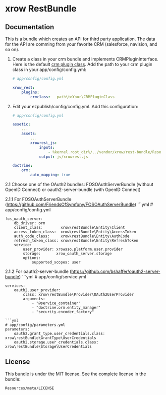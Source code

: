 xrow RestBundle
====================

## Documentation

This is a bundle which creates an API for third party application. The data for the API are comming from your favorite CRM (salesforce, navision, and so on).

1. Create a class in your crm bundle and implements CRMPluginInterface. Here is the default [crm plugin class](https://github.com/xrowgmbh/rest-bundle/blob/master/CRM/CRMPlugin.php). Add the path to your crm plugin class in your app/config/config.yml:
    ```yml
    # app/config/config.yml

    xrow_rest:
        plugins:
            crmclass:   path\toYour\CRMPluginClass

2. Edit your ezpublish/config/config.yml. Add this configuration:
    ```yml
    # app/config/config.yml

    assetic:
        ...
        assets:
            ...
            xrowrest_js:
                inputs:
                    - %kernel.root_dir%/../vendor/xrow/rest-bundle/Resources/public/js/xrowrest.js
                output: js/xrowrest.js

    doctrine:
        orm:
            auto_mapping: true

2.1 Choose one of the OAuth2 bundles: FOSOAuthServerBundle (without OpenID Connect) or oauth2-server-bundle (with OpenID Connect)

2.1.1 For FOSOAuthServerBundle (https://github.com/FriendsOfSymfony/FOSOAuthServerBundle)
    ```yml
    # app/config/config.yml

    fos_oauth_server:
        db_driver: orm
        client_class:        xrow\restBundle\Entity\Client
        access_token_class:  xrow\restBundle\Entity\AccessToken
        auth_code_class:     xrow\restBundle\Entity\AuthCode
        refresh_token_class: xrow\restBundle\Entity\RefreshToken
        service:
            user_provider: xrowsso.platform.user.provider
            storage:       xrow_oauth_server.storage
            options:
                supported_scopes: user

2.1.2 For oauth2-server-bundle (https://github.com/bshaffer/oauth2-server-bundle)
    ```yml
    # app/config/service.yml

    services:
        oauth2.user_provider:
            class: xrow\restBundle\Provider\OAuth2UserProvider
            arguments:
                - "@service_container"
                - "doctrine.orm.entity_manager"
                - "security.encoder_factory"

    ```yml
    # app/config/parameters.yml
    parameters:
        oauth2.grant_type.user_credentials.class: xrow\restBundle\GrantType\UserCredentials
        oauth2.storage.user_credentials.class: xrow\restBundle\Storage\UserCredentials

## License

This bundle is under the MIT license. See the complete license in the bundle:

    Resources/meta/LICENSE